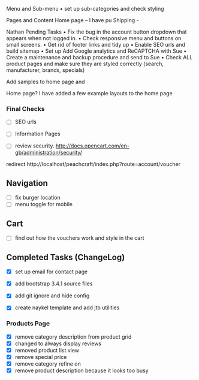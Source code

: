 Menu and Sub-menu
•	set up sub-categories and check styling

Pages and Content
Home page – I have pu
Shipping -



Nathan Pending Tasks
•	Fix the bug in the account button dropdown that appears when not logged in.
•	Check responsive menu and buttons on small screens.
•	Get rid of footer links and tidy up
•	Enable SEO urls and build sitemap
•	Set up Add Google analytics and ReCAPTCHA with Sue
•	Create a maintenance and backup procedure and send to Sue
•	Check ALL product pages and make sure they are styled correctly (search, manufacturer, brands, specials)


Add samples to home page and

Home page? I have added a few example layouts to the home page



### Final Checks

- [ ] SEO urls
- [ ] Information Pages
- [ ] review security. http://docs.opencart.com/en-gb/administration/security/


redirect http://localhost/peachcraft/index.php?route=account/voucher

<!--   ------------------------------------   -->

## Navigation
- [ ] fix burger location
- [ ] menu toggle for mobile

## Cart
- [ ] find out how the vouchers work and style in the cart

## Completed Tasks (ChangeLog)

- [x] set up email for contact page


- [x] add bootstrap 3.4.1 source files
- [x] add git ignore and hide config
- [x] create naykel template and add jtb utilities

### Products Page
- [x] remove category description from product grid
- [x] changed to always display reviews
- [x] removed product list view
- [x] remove special price
- [x] remove category refine on
- [x] remove product description because it looks too busy
